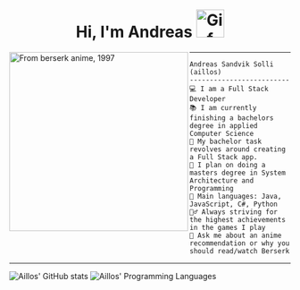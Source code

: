 <h1 align="center"> Hi, I'm Andreas <img src="https://media4.giphy.com/media/v1.Y2lkPTc5MGI3NjExcTZ3b3FheDQ5MXNnOG1rb2Q5Z3pnYThjY2Z1a2kzMXZtanhqdjI2YSZlcD12MV9pbnRlcm5hbF9naWZfYnlfaWQmY3Q9cw/8D3Gf3h56UaFa1Iwx2/giphy.gif" width="50" alt="Gif made by me, 2017" /> </h1>

<img align="left" src="https://i.imgur.com/JHeol73.png" alt="From berserk anime, 1997" width="320" />
<hr>

```
Andreas Sandvik Solli (aillos)
-------------------------
💻 I am a Full Stack Developer
📚 I am currently finishing a bachelors degree in applied Computer Science
🔭 My bachelor task revolves around creating a Full Stack app.
📝 I plan on doing a masters degree in System Architecture and Programming
🌟 Main languages: Java, JavaScript, C#, Python
🧗‍♂️ Always striving for the highest achievements in the games I play
💬 Ask me about an anime recommendation or why you should read/watch Berserk
```
<hr>

![Aillos' GitHub stats](https://github-readme-stats.vercel.app/api?username=aillos&theme=github_dark&show_icons=true)
![Aillos' Programming Languages](https://github-readme-stats.vercel.app/api/top-langs/?username=aillos&layout=compact)
